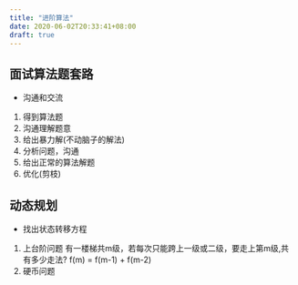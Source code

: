 ```yaml
---
title: "进阶算法"
date: 2020-06-02T20:33:41+08:00
draft: true
---
```


## 面试算法题套路
+ 沟通和交流
1. 得到算法题
2. 沟通理解题意
3. 给出暴力解(不动脑子的解法)
4. 分析问题，沟通
5. 给出正常的算法解题
6. 优化(剪枝)


## 动态规划
+ 找出状态转移方程
1. 上台阶问题
    有一楼梯共m级，若每次只能跨上一级或二级，要走上第m级,共有多少走法?
    f(m) = f(m-1) + f(m-2)
2. 硬币问题






